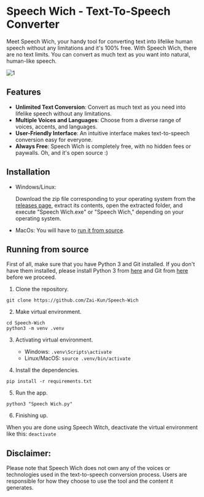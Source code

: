 # Speech Wich - Text-To-Speech Converter

Meet Speech Wich, your handy tool for converting text into lifelike human speech without any limitations and it's 100% free.
With Speech Wich, there are no text limits. You can convert as much text as you want into natural, human-like speech.

![1](https://cdn.discordapp.com/attachments/1144962786183622718/1153464584166969344/image.png)

## Features

- **Unlimited Text Conversion**: Convert as much text as you need into lifelike speech without any limitations.
- **Multiple Voices and Languages**: Choose from a diverse range of voices, accents, and languages.
- **User-Friendly Interface**: An intuitive interface makes text-to-speech conversion easy for everyone.
- **Always Free**: Speech Wich is completely free, with no hidden fees or paywalls. Oh, and it's open source :)

## Installation
 - Windows/Linux:

    Download the zip file corresponding to your operating system from the [releases page](https://github.com/Zai-Kun/Speech-Wich/releases/tag/v1.0.0), extract its contents, open the extracted folder, and execute "Speech Wich.exe" or "Speech Wich," depending on your operating system.

 - MacOs: You will have to [run it from source](#running-from-source).

## Running from source
First of all, make sure that you have Python 3 and Git installed. If you don't have them installed, please install Python 3 from [here](https://www.python.org/downloads/) and Git from [here](https://github.com/git-guides/install-git) before we proceed.

1. Clone the repository.
```
git clone https://github.com/Zai-Kun/Speech-Wich
```
2. Make virtual environment.
```
cd Speech-Wich
python3 -m venv .venv
```
3. Activating virtual environment.
   - Windows: ```.venv\Scripts\activate```
   - Linux/MacOS: ```source .venv/bin/activate```

4. Install the dependencies.
```
pip install -r requirements.txt
```

5. Run the app.
```
python3 "Speech Wich.py"
```

6. Finishing up.

When you are done using Speech Witch, deactivate the virtual environment like this: ```deactivate```


## Disclaimer:

Please note that Speech Wich does not own any of the voices or technologies used in the text-to-speech conversion process. Users are responsible for how they choose to use the tool and the content it generates.

